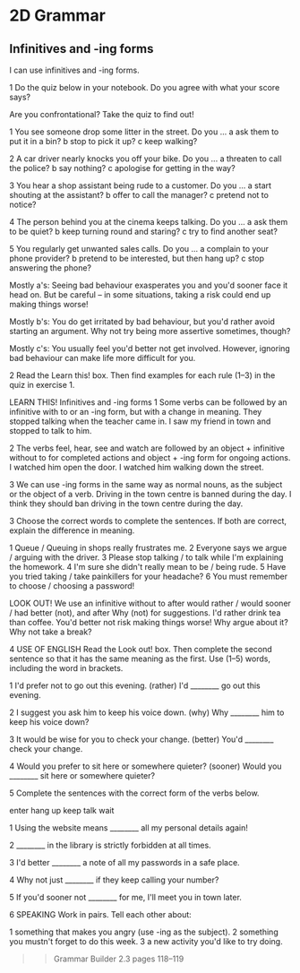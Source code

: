 # 2D Grammar

## Infinitives and -ing forms

I can use infinitives and -ing forms.

1 Do the quiz below in your notebook. Do you agree with what your score says?

Are you confrontational?
Take the quiz to find out!

1 You see someone drop some litter in the street. Do you ...
a ask them to put it in a bin?
b stop to pick it up?
c keep walking?

2 A car driver nearly knocks you off your bike. Do you ...
a threaten to call the police?
b say nothing?
c apologise for getting in the way?

3 You hear a shop assistant being rude to a customer. Do you ...
a start shouting at the assistant?
b offer to call the manager?
c pretend not to notice?

4 The person behind you at the cinema keeps talking. Do you ...
a ask them to be quiet?
b keep turning round and staring?
c try to find another seat?

5 You regularly get unwanted sales calls. Do you ...
a complain to your phone provider?
b pretend to be interested, but then hang up?
c stop answering the phone?

Mostly a's: Seeing bad behaviour exasperates you and you'd sooner face it head on. But be careful – in some situations, taking a risk could end up making things worse!

Mostly b's: You do get irritated by bad behaviour, but you'd rather avoid starting an argument. Why not try being more assertive sometimes, though?

Mostly c's: You usually feel you'd better not get involved. However, ignoring bad behaviour can make life more difficult for you.

2 Read the Learn this! box. Then find examples for each rule (1–3) in the quiz in exercise 1.

LEARN THIS! Infinitives and -ing forms
1 Some verbs can be followed by an infinitive with to or an -ing form, but with a change in meaning.
They stopped talking when the teacher came in.
I saw my friend in town and stopped to talk to him.

2 The verbs feel, hear, see and watch are followed by an object + infinitive without to for completed actions and object + -ing form for ongoing actions.
I watched him open the door.
I watched him walking down the street.

3 We can use -ing forms in the same way as normal nouns, as the subject or the object of a verb.
Driving in the town centre is banned during the day.
I think they should ban driving in the town centre during the day.

3 Choose the correct words to complete the sentences. If both are correct, explain the difference in meaning.

1 Queue / Queuing in shops really frustrates me.
2 Everyone says we argue / arguing with the driver.
3 Please stop talking / to talk while I'm explaining the homework.
4 I'm sure she didn't really mean to be / being rude.
5 Have you tried taking / take painkillers for your headache?
6 You must remember to choose / choosing a password!

LOOK OUT!
We use an infinitive without to after would rather / would sooner / had better (not), and after Why (not) for suggestions.
I'd rather drink tea than coffee.
You'd better not risk making things worse!
Why argue about it? Why not take a break?

4 USE OF ENGLISH Read the Look out! box. Then complete the second sentence so that it has the same meaning as the first. Use (1–5) words, including the word in brackets.

1 I'd prefer not to go out this evening. (rather)
I'd ________ go out this evening.

2 I suggest you ask him to keep his voice down. (why)
Why ________ him to keep his voice down?

3 It would be wise for you to check your change. (better)
You'd ________ check your change.

4 Would you prefer to sit here or somewhere quieter? (sooner)
Would you ________ sit here or somewhere quieter?

5 Complete the sentences with the correct form of the verbs below.

enter   hang up   keep   talk   wait

1 Using the website means ________ all my personal details again!

2 ________ in the library is strictly forbidden at all times.

3 I'd better ________ a note of all my passwords in a safe place.

4 Why not just ________ if they keep calling your number?

5 If you'd sooner not ________ for me, I'll meet you in town later.

6 SPEAKING Work in pairs. Tell each other about:

1 something that makes you angry (use -ing as the subject).
2 something you mustn't forget to do this week.
3 a new activity you'd like to try doing.

>> Grammar Builder 2.3 pages 118–119